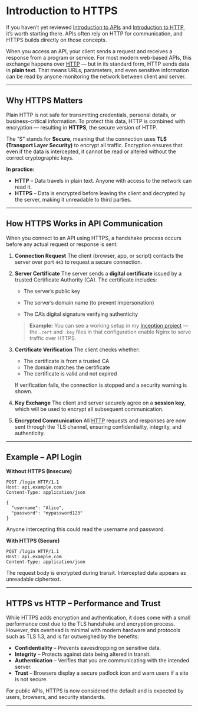 # **Introduction to HTTPS**

If you haven’t yet reviewed [Introduction to APIs](/docs/fundamentals/api.md) and [Introduction to HTTP](/docs/fundamentals/http.md), it’s worth starting there.
APIs often rely on HTTP for communication, and HTTPS builds directly on those concepts.

When you access an API, your client sends a request and receives a response from a program or service.
For most modern web-based APIs, this exchange happens over [HTTP](/docs/fundamentals/http.md) — but in its standard form, HTTP sends data in **plain text**. That means URLs, parameters, and even sensitive information can be read by anyone monitoring the network between client and server.

---

## **Why HTTPS Matters**

Plain HTTP is not safe for transmitting credentials, personal details, or business-critical information.
To protect this data, HTTP is combined with encryption — resulting in **HTTPS**, the secure version of HTTP.

The “S” stands for **Secure**, meaning that the connection uses **TLS (Transport Layer Security)** to encrypt all traffic. Encryption ensures that even if the data is intercepted, it cannot be read or altered without the correct cryptographic keys.

**In practice:**

* **HTTP** – Data travels in plain text. Anyone with access to the network can read it.
* **HTTPS** – Data is encrypted before leaving the client and decrypted by the server, making it unreadable to third parties.

---

## **How HTTPS Works in API Communication**

When you connect to an API using HTTPS, a handshake process occurs before any actual request or response is sent:

1. **Connection Request**
   The client (browser, app, or script) contacts the server over port `443` to request a secure connection.

2. **Server Certificate**
   The server sends a **digital certificate** issued by a trusted Certificate Authority (CA).
   The certificate includes:

   * The server’s public key

   * The server’s domain name (to prevent impersonation)

   * The CA’s digital signature verifying authenticity

   > **Example:** You can see a working setup in my [Inception project](https://github.com/pourist/Inception/tree/main/srcs/requirements/nginx) — the `.cert` and `.key` files in that configuration enable Nginx to serve traffic over HTTPS.

3. **Certificate Verification**
   The client checks whether:

   * The certificate is from a trusted CA
   * The domain matches the certificate
   * The certificate is valid and not expired

   If verification fails, the connection is stopped and a security warning is shown.

4. **Key Exchange**
   The client and server securely agree on a **session key**, which will be used to encrypt all subsequent communication.

5. **Encrypted Communication**
   All [HTTP](/docs/fundamentals/http.md) requests and responses are now sent through the TLS channel, ensuring confidentiality, integrity, and authenticity.

---

## **Example – API Login**

**Without HTTPS (Insecure)**

```
POST /login HTTP/1.1
Host: api.example.com
Content-Type: application/json

{
  "username": "Alice",
  "password": "mypassword123"
}
```

Anyone intercepting this could read the username and password.

**With HTTPS (Secure)**

```
POST /login HTTP/1.1
Host: api.example.com
Content-Type: application/json
```

The request body is encrypted during transit. Intercepted data appears as unreadable ciphertext.

---

## **HTTPS vs HTTP – Performance and Trust**

While HTTPS adds encryption and authentication, it does come with a small performance cost due to the TLS handshake and encryption process.
However, this overhead is minimal with modern hardware and protocols such as TLS 1.3, and is far outweighed by the benefits:

* **Confidentiality** – Prevents eavesdropping on sensitive data.
* **Integrity** – Protects against data being altered in transit.
* **Authentication** – Verifies that you are communicating with the intended server.
* **Trust** – Browsers display a secure padlock icon and warn users if a site is not secure.

For public APIs, HTTPS is now considered the default and is expected by users, browsers, and security standards.

---

